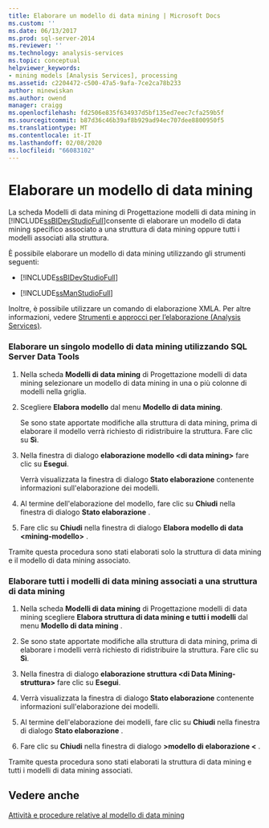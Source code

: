 ```yaml
---
title: Elaborare un modello di data mining | Microsoft Docs
ms.custom: ''
ms.date: 06/13/2017
ms.prod: sql-server-2014
ms.reviewer: ''
ms.technology: analysis-services
ms.topic: conceptual
helpviewer_keywords:
- mining models [Analysis Services], processing
ms.assetid: c2204472-c500-47a5-9afa-7ce2ca78b233
author: minewiskan
ms.author: owend
manager: craigg
ms.openlocfilehash: fd2506e835f634937d5bf135ed7eec7cfa259b5f
ms.sourcegitcommit: b87d36c46b39af8b929ad94ec707dee8800950f5
ms.translationtype: MT
ms.contentlocale: it-IT
ms.lasthandoff: 02/08/2020
ms.locfileid: "66083102"
---
```

# <a name="process-a-mining-model"></a>Elaborare un modello di data mining
  La scheda Modelli di data mining di Progettazione modelli di data mining in [!INCLUDE[ssBIDevStudioFull](../../includes/ssbidevstudiofull-md.md)]consente di elaborare un modello di data mining specifico associato a una struttura di data mining oppure tutti i modelli associati alla struttura.  
  
 È possibile elaborare un modello di data mining utilizzando gli strumenti seguenti:  
  
-   [!INCLUDE[ssBIDevStudioFull](../../includes/ssbidevstudiofull-md.md)]  
  
-   [!INCLUDE[ssManStudioFull](../../includes/ssmanstudiofull-md.md)]  
  
 Inoltre, è possibile utilizzare un comando di elaborazione XMLA. Per altre informazioni, vedere [Strumenti e approcci per l’elaborazione &#40;Analysis Services&#41;](../multidimensional-models/tools-and-approaches-for-processing-analysis-services.md).  
  
### <a name="process-a-single-mining-model-using-sql-server-data-tools"></a>Elaborare un singolo modello di data mining utilizzando SQL Server Data Tools  
  
1.  Nella scheda **Modelli di data mining** di Progettazione modelli di data mining selezionare un modello di data mining in una o più colonne di modelli nella griglia.  
  
2.  Scegliere **Elabora modello** dal menu **Modello di data mining**.  
  
     Se sono state apportate modifiche alla struttura di data mining, prima di elaborare il modello verrà richiesto di ridistribuire la struttura. Fare clic su **Sì**.  
  
3.  Nella finestra di dialogo **elaborazione modello \<di data mining>** fare clic su **Esegui**.  
  
     Verrà visualizzata la finestra di dialogo **Stato elaborazione** contenente informazioni sull'elaborazione dei modelli.  
  
4.  Al termine dell'elaborazione del modello, fare clic su **Chiudi** nella finestra di dialogo **Stato elaborazione** .  
  
5.  Fare clic su **Chiudi** nella finestra di dialogo **Elabora modello di data \<mining-modello>** .  
  
 Tramite questa procedura sono stati elaborati solo la struttura di data mining e il modello di data mining associato.  
  
### <a name="process-all-mining-models-that-are-associated-with-a-mining-structure"></a>Elaborare tutti i modelli di data mining associati a una struttura di data mining  
  
1.  Nella scheda **Modelli di data mining** di Progettazione modelli di data mining scegliere **Elabora struttura di data mining e tutti i modelli** dal menu **Modello di data mining** .  
  
2.  Se sono state apportate modifiche alla struttura di data mining, prima di elaborare i modelli verrà richiesto di ridistribuire la struttura. Fare clic su **Sì**.  
  
3.  Nella finestra di dialogo **elaborazione struttura \<di Data Mining-struttura>** fare clic su **Esegui**.  
  
4.  Verrà visualizzata la finestra di dialogo **Stato elaborazione** contenente informazioni sull'elaborazione dei modelli.  
  
5.  Al termine dell'elaborazione dei modelli, fare clic su **Chiudi** nella finestra di dialogo **Stato elaborazione** .  
  
6.  Fare clic su **Chiudi** nella finestra di dialogo **>modello di elaborazione \<** .  
  
 Tramite questa procedura sono stati elaborati la struttura di data mining e tutti i modelli di data mining associati.  
  
## <a name="see-also"></a>Vedere anche  
 [Attività e procedure relative al modello di data mining](mining-model-tasks-and-how-tos.md)  
  
  
